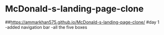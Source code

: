 # McDonald-s-landing-page-clone
##https://ammarkhan575.github.io/McDonald-s-landing-page-clone/
#day 1
-added navigation bar
-all the five boxes
